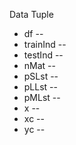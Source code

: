 
Data Tuple
- df --
- trainInd --
- testInd --
- nMat --
- pSLst --
- pLLst -- 
- pMLst --
- x --
- xc -- 
- yc --